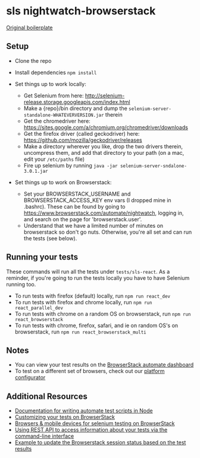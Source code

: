 # sls nightwatch-browserstack

[Original boilerplate](https://github.com/browserstack/nightwatch-browserstack)

## Setup
* Clone the repo
* Install dependencies `npm install`

* Set things up to work locally:
  * Get Selenium from here: http://selenium-release.storage.googleapis.com/index.html
  * Make a {repo}/bin directory and dump the `selenium-server-standalone-WHATEVERVERSION.jar` therein
  * Get the chromedriver here: https://sites.google.com/a/chromium.org/chromedriver/downloads
  * Get the firefox driver (called geckodriver) here: https://github.com/mozilla/geckodriver/releases
  * Make a directory wherever you like, drop the two drivers therein, uncompress them, and add that directory to your path (on a mac, edit your `/etc/paths` file)
  * Fire up selenium by running `java -jar selenium-server-sndalone-3.0.1.jar`

* Set things up to work on Browserstack:
  * Set your BROWSERSTACK_USERNAME and BROWSERSTACK_ACCESS_KEY env vars (I dropped mine in .bashrc).  These can be found by going to https://www.browserstack.com/automate/nightwatch, logging in, and search on the page for 'browserstack.user'.
  * Understand that we have a limited number of minutes on browserstack so don't go nuts.  Otherwise, you're all set and can run the tests (see below).


## Running your tests

These commands will run all the tests under `tests/sls-react`.
As a reminder, if you're going to run the tests locally you have to have Selenium running too.

- To run tests with firefox (default) locally, run `npm run react_dev`
- To run tests with firefox and chrome locally, run `npm run react_parallel_dev`
- To run tests with chrome on a random OS on browserstack, run `npm run react_browserstack`
- To run tests with chrome, firefox, safari, and ie on random OS's on browserstack, run `npm run react_browserstack_multi`

## Notes
* You can view your test results on the [BrowserStack automate dashboard](https://www.browserstack.com/automate)
* To test on a different set of browsers, check out our [platform configurator](https://www.browserstack.com/automate/node#setting-os-and-browser)

  
## Additional Resources
* [Documentation for writing automate test scripts in Node](https://www.browserstack.com/automate/node)
* [Customizing your tests on BrowserStack](https://www.browserstack.com/automate/capabilities)
* [Browsers & mobile devices for selenium testing on BrowserStack](https://www.browserstack.com/list-of-browsers-and-platforms?product=automate)
* [Using REST API to access information about your tests via the command-line interface](https://www.browserstack.com/automate/rest-api)
* [Example to update the Browserstack session status based on the test results](https://github.com/blueimp/nightwatch-browserstack)
